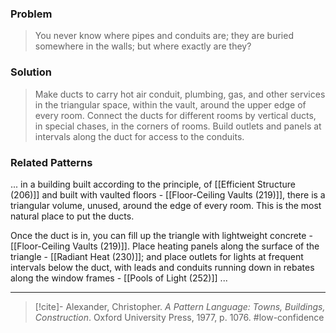 ### Problem
>You never know where pipes and conduits are; they are buried somewhere in the walls; but where exactly are they?

### Solution
>Make ducts to carry hot air conduit, plumbing, gas, and other services in the triangular space, within the vault, around the upper edge of every room. Connect the ducts for different rooms by vertical ducts, in special chases, in the corners of rooms. Build outlets and panels at intervals along the duct for access to the conduits.

### Related Patterns
... in a building built according to the principle, of [[Efficient Structure (206)]] and built with vaulted floors - [[Floor-Ceiling Vaults (219)]], there is a triangular volume, unused, around the edge of every room. This is the most natural place to put the ducts.

Once the duct is in, you can fill up the triangle with lightweight concrete - [[Floor-Ceiling Vaults (219)]]. Place heating panels along the surface of the triangle - [[Radiant Heat (230)]]; and place outlets for lights at frequent intervals below the duct, with leads and conduits running down in rebates along the window frames - [[Pools of Light (252)]] ...

---
> [!cite]- Alexander, Christopher. _A Pattern Language: Towns, Buildings, Construction_. Oxford University Press, 1977, p. 1076.
> #low-confidence 